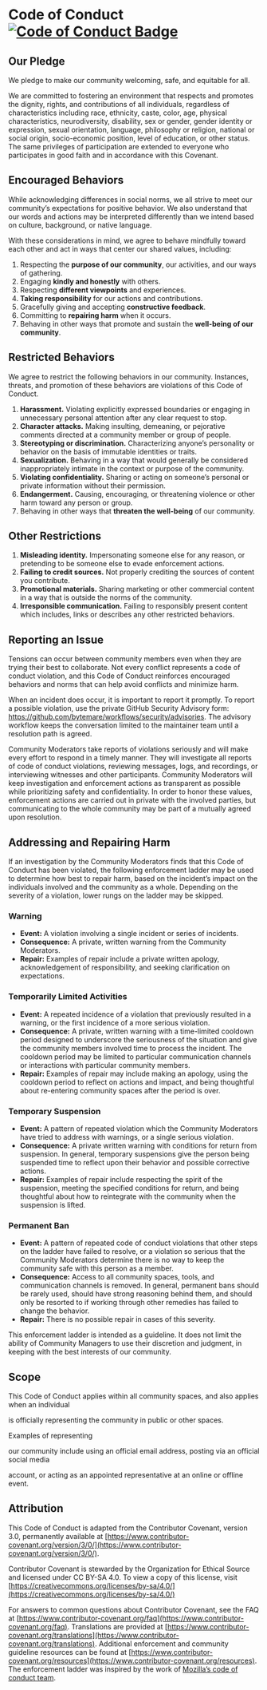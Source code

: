 # Code of Conduct [![Code of Conduct Badge](https://img.shields.io/badge/code_of_conduct-Contributor_Covenant_3.0-4baaaa.svg)](CODE_OF_CONDUCT.md)

## Our Pledge

We pledge to make our community welcoming, safe, and equitable for all.

We are committed to fostering an environment that respects and promotes the dignity, rights,
and contributions of all individuals, regardless of characteristics including race, ethnicity,
caste, color, age, physical characteristics, neurodiversity, disability, sex or gender,
gender identity or expression, sexual orientation, language, philosophy or religion,
national or social origin, socio-economic position, level of education, or other status.
The same privileges of participation are extended to everyone who participates in good faith
and in accordance with this Covenant.

## Encouraged Behaviors

While acknowledging differences in social norms, we all strive to meet our community’s expectations for positive behavior. We also understand that our words and actions may be interpreted differently than we intend based on culture, background, or native language.

With these considerations in mind, we agree to behave mindfully toward each other and act in ways that center our shared values, including:

1. Respecting the **purpose of our community**, our activities, and our ways of gathering.
2. Engaging **kindly and honestly** with others.
3. Respecting **different viewpoints** and experiences.
4. **Taking responsibility** for our actions and contributions.
5. Gracefully giving and accepting **constructive feedback**.
6. Committing to **repairing harm** when it occurs.
7. Behaving in other ways that promote and sustain the **well-being of our community**.


## Restricted Behaviors

We agree to restrict the following behaviors in our community. Instances, threats, and promotion of these behaviors are violations of this Code of Conduct.

1. **Harassment.** Violating explicitly expressed boundaries or engaging in unnecessary personal attention after any clear request to stop.
2. **Character attacks.** Making insulting, demeaning, or pejorative comments directed at a community member or group of people.
3. **Stereotyping or discrimination.** Characterizing anyone’s personality or behavior on the basis of immutable identities or traits.
4. **Sexualization.** Behaving in a way that would generally be considered inappropriately intimate in the context or purpose of the community.
5. **Violating confidentiality.** Sharing or acting on someone’s personal or private information without their permission.
6. **Endangerment.** Causing, encouraging, or threatening violence or other harm toward any person or group.
7. Behaving in other ways that **threaten the well-being** of our community.

## Other Restrictions

1. **Misleading identity.** Impersonating someone else for any reason, or pretending to be someone else to evade enforcement actions.
2. **Failing to credit sources.** Not properly crediting the sources of content you contribute.
3. **Promotional materials.** Sharing marketing or other commercial content in a way that is outside the norms of the community.
4. **Irresponsible communication.** Failing to responsibly present content which includes, links or describes any other restricted behaviors.

## Reporting an Issue

Tensions can occur between community members even when they are trying their best to collaborate. Not every conflict represents a code of conduct violation, and this Code of Conduct reinforces encouraged behaviors and norms that can help avoid conflicts and minimize harm.

When an incident does occur, it is important to report it promptly. To report a possible violation, use the private GitHub Security Advisory form: <https://github.com/bytemare/workflows/security/advisories>. The advisory workflow keeps the conversation limited to the maintainer team until a resolution path is agreed.

Community Moderators take reports of violations seriously and will make every effort to respond
in a timely manner. They will investigate all reports of code of conduct violations, reviewing
messages, logs, and recordings, or interviewing witnesses and other participants. Community
Moderators will keep investigation and enforcement actions as transparent as possible while
prioritizing safety and confidentiality. In order to honor these values, enforcement actions
are carried out in private with the involved parties, but communicating to the whole community
may be part of a mutually agreed upon resolution.

## Addressing and Repairing Harm

If an investigation by the Community Moderators finds that this Code of Conduct has been violated, the following enforcement ladder may be used to determine how best to repair harm, based on the incident’s impact on the individuals involved and the community as a whole. Depending on the severity of a violation, lower rungs on the ladder may be skipped.

### Warning

- **Event:** A violation involving a single incident or series of incidents.
- **Consequence:** A private, written warning from the Community Moderators.
- **Repair:** Examples of repair include a private written apology, acknowledgement of responsibility, and seeking clarification on expectations.

### Temporarily Limited Activities

- **Event:** A repeated incidence of a violation that previously resulted in a warning, or the first incidence of a more serious violation.
- **Consequence:** A private, written warning with a time-limited cooldown period designed to underscore the seriousness of the situation and give the community members involved time to process the incident. The cooldown period may be limited to particular communication channels or interactions with particular community members.
- **Repair:** Examples of repair may include making an apology, using the cooldown period to reflect on actions and impact, and being thoughtful about re-entering community spaces after the period is over.

### Temporary Suspension

- **Event:** A pattern of repeated violation which the Community Moderators have tried to address with warnings, or a single serious violation.
- **Consequence:** A private written warning with conditions for return from suspension. In general, temporary suspensions give the person being suspended time to reflect upon their behavior and possible corrective actions.
- **Repair:** Examples of repair include respecting the spirit of the suspension, meeting the specified conditions for return, and being thoughtful about how to reintegrate with the community when the suspension is lifted.

### Permanent Ban

- **Event:** A pattern of repeated code of conduct violations that other steps on the ladder have failed to resolve, or a violation so serious that the Community Moderators determine there is no way to keep the community safe with this person as a member.
- **Consequence:** Access to all community spaces, tools, and communication channels is removed. In general, permanent bans should be rarely used, should have strong reasoning behind them, and should only be resorted to if working through other remedies has failed to change the behavior.
- **Repair:** There is no possible repair in cases of this severity.

This enforcement ladder is intended as a guideline. It does not limit the ability of Community Managers to use their discretion and judgment, in keeping with the best interests of our community.

## Scope

This Code of Conduct applies within all community spaces, and also applies when an individual

is officially representing the community in public or other spaces.



Examples of representing

our community include using an official email address, posting via an official social media

account, or acting as an appointed representative at an online or offline event.

## Attribution

This Code of Conduct is adapted from the Contributor Covenant, version 3.0, permanently available at [https://www.contributor-covenant.org/version/3/0/](https://www.contributor-covenant.org/version/3/0/).

Contributor Covenant is stewarded by the Organization for Ethical Source and licensed under CC BY-SA 4.0. To view a copy of this license, visit [https://creativecommons.org/licenses/by-sa/4.0/](https://creativecommons.org/licenses/by-sa/4.0/)

For answers to common questions about Contributor Covenant, see the FAQ at [https://www.contributor-covenant.org/faq](https://www.contributor-covenant.org/faq).
Translations are provided at [https://www.contributor-covenant.org/translations](https://www.contributor-covenant.org/translations).
Additional enforcement and community guideline resources can be found at [https://www.contributor-covenant.org/resources](https://www.contributor-covenant.org/resources).
The enforcement ladder was inspired by the work of [Mozilla’s code of conduct team](https://github.com/mozilla/inclusion).

